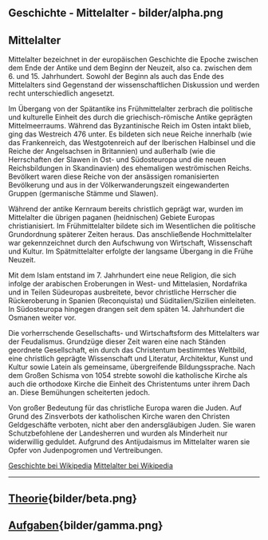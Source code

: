 
Geschichte - Mittelalter - bilder/alpha.png
---
## Mittelalter

Mittelalter bezeichnet in der europäischen Geschichte die Epoche zwischen dem Ende der Antike und dem Beginn der Neuzeit, also ca. zwischen dem 6. und 15. Jahrhundert. Sowohl der Beginn als auch das Ende des Mittelalters sind Gegenstand der wissenschaftlichen Diskussion und werden recht unterschiedlich angesetzt.

Im Übergang von der Spätantike ins Frühmittelalter zerbrach die politische und kulturelle Einheit des durch die griechisch-römische Antike geprägten Mittelmeerraums. Während das Byzantinische Reich im Osten intakt blieb, ging das Westreich 476 unter. Es bildeten sich neue Reiche innerhalb (wie das Frankenreich, das Westgotenreich auf der Iberischen Halbinsel und die Reiche der Angelsachsen in Britannien) und außerhalb (wie die Herrschaften der Slawen in Ost- und Südosteuropa und die neuen Reichsbildungen in Skandinavien) des ehemaligen weströmischen Reichs. Bevölkert waren diese Reiche von der ansässigen romanisierten Bevölkerung und aus in der Völkerwanderungszeit eingewanderten Gruppen (germanische Stämme und Slawen).

Während der antike Kernraum bereits christlich geprägt war, wurden im Mittelalter die übrigen paganen (heidnischen) Gebiete Europas christianisiert. Im Frühmittelalter bildete sich im Wesentlichen die politische Grundordnung späterer Zeiten heraus. Das anschließende Hochmittelalter war gekennzeichnet durch den Aufschwung von Wirtschaft, Wissenschaft und Kultur. Im Spätmittelalter erfolgte der langsame Übergang in die Frühe Neuzeit.

Mit dem Islam entstand im 7. Jahrhundert eine neue Religion, die sich infolge der arabischen Eroberungen in West- und Mittelasien, Nordafrika und in Teilen Südeuropas ausbreitete, bevor christliche Herrscher die Rückeroberung in Spanien (Reconquista) und Süditalien/Sizilien einleiteten. In Südosteuropa hingegen drangen seit dem späten 14. Jahrhundert die Osmanen weiter vor.

Die vorherrschende Gesellschafts- und Wirtschaftsform des Mittelalters war der Feudalismus. Grundzüge dieser Zeit waren eine nach Ständen geordnete Gesellschaft, ein durch das Christentum bestimmtes Weltbild, eine christlich geprägte Wissenschaft und Literatur, Architektur, Kunst und Kultur sowie Latein als gemeinsame, übergreifende Bildungssprache. Nach dem Großen Schisma von 1054 strebte sowohl die katholische Kirche als auch die orthodoxe Kirche die Einheit des Christentums unter ihrem Dach an. Diese Bemühungen scheiterten jedoch.

Von großer Bedeutung für das christliche Europa waren die Juden. Auf Grund des Zinsverbots der katholischen Kirche waren den Christen Geldgeschäfte verboten, nicht aber den andersgläubigen Juden. Sie waren Schutzbefohlene der Landesherren und wurden als Minderheit nur widerwillig geduldet. Aufgrund des Antijudaismus im Mittelalter waren sie Opfer von Judenpogromen und Vertreibungen.

[Geschichte bei Wikipedia](https://de.wikipedia.org/wiki/Geschichte)
[Mittelalter bei Wikipedia](https://de.wikipedia.org/wiki/Mittelalter)

---
## [Theorie](theorie.md){bilder/beta.png}
## [Aufgaben](aufgaben.md){bilder/gamma.png}
